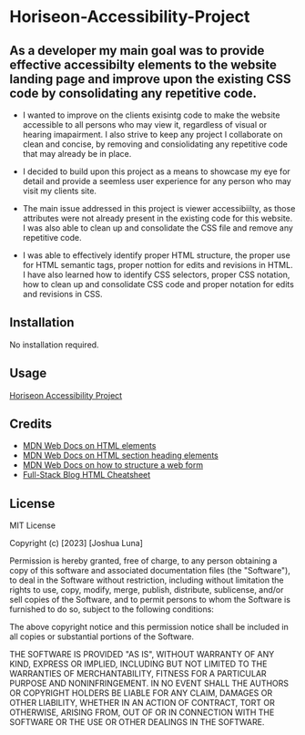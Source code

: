 # Horiseon-Accessibility-Project

## As a developer my main goal was to provide effective accessibilty elements to the website landing page and improve upon the existing CSS code by consolidating any repetitive code.

- I wanted to improve on the clients exisintg code to make the website accessible to all persons who may view it, regardless of visual or hearing imapairment. I also strive to keep any project I collaborate on clean and concise, by removing and consiolidating any repetitive code that may already be in place.

- I decided to build upon this project as a means to showcase my eye for detail and provide a seemless user experience for any person who may visit my clients site.

- The main issue addressed in this project is viewer accessibiilty, as those attributes were not already present in the existing code for this website. I was also able to clean up and consolidate the CSS file and remove any repetitive code.

- I was able to effectively identify proper HTML structure, the proper use for HTML semantic tags, proper nottion for edits and revisions in HTML. I have also learned how to identify CSS selectors, proper CSS notation, how to clean up and consolidate CSS code and proper notation for edits and revisions in CSS. 

## Installation

No installation required.

## Usage

[Horiseon Accessibility Project](https://lunafish01.github.io/Horiseon-Accessibility-Project/)

## Credits

 - [MDN Web Docs on HTML elements](https://developer.mozilla.org/en-US/docs/Web/HTML/Element)
 - [MDN Web Docs on HTML section heading elements](https://developer.mozilla.org/en-US/docs/Web/HTML/Element/Heading_Elements)
 - [MDN Web Docs on how to structure a web form](https://developer.mozilla.org/en-US/docs/Learn/Forms/How_to_structure_a_web_form)
 - [Full-Stack Blog HTML Cheatsheet](https://coding-boot-camp.github.io/full-stack/html/html-cheatsheet)

## License

MIT License

Copyright (c) [2023] [Joshua Luna]

Permission is hereby granted, free of charge, to any person obtaining a copy
of this software and associated documentation files (the "Software"), to deal
in the Software without restriction, including without limitation the rights
to use, copy, modify, merge, publish, distribute, sublicense, and/or sell
copies of the Software, and to permit persons to whom the Software is
furnished to do so, subject to the following conditions:

The above copyright notice and this permission notice shall be included in all
copies or substantial portions of the Software.

THE SOFTWARE IS PROVIDED "AS IS", WITHOUT WARRANTY OF ANY KIND, EXPRESS OR
IMPLIED, INCLUDING BUT NOT LIMITED TO THE WARRANTIES OF MERCHANTABILITY,
FITNESS FOR A PARTICULAR PURPOSE AND NONINFRINGEMENT. IN NO EVENT SHALL THE
AUTHORS OR COPYRIGHT HOLDERS BE LIABLE FOR ANY CLAIM, DAMAGES OR OTHER
LIABILITY, WHETHER IN AN ACTION OF CONTRACT, TORT OR OTHERWISE, ARISING FROM,
OUT OF OR IN CONNECTION WITH THE SOFTWARE OR THE USE OR OTHER DEALINGS IN THE
SOFTWARE.

